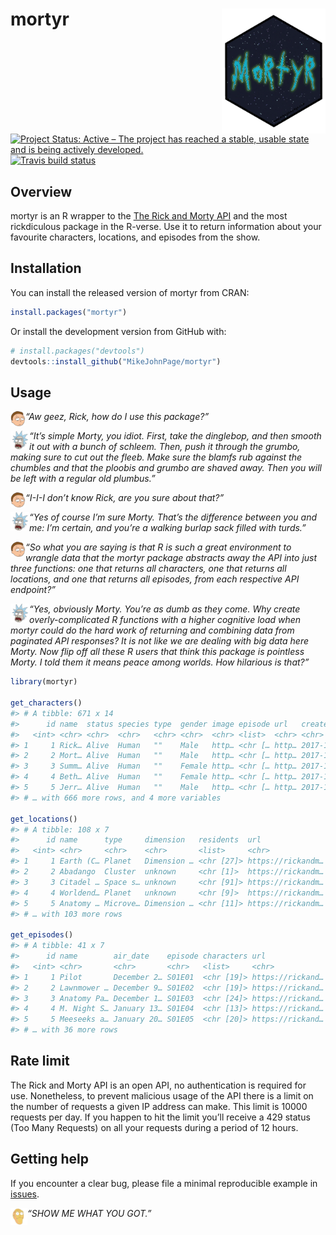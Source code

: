 
<!-- README.md is generated from README.Rmd. Please edit that file -->

# mortyr <img src='man/figures/logo.png' align="right" height="200" /></a>

<!-- badges: start -->

[![Project Status: Active – The project has reached a stable, usable
state and is being actively
developed.](http://www.repostatus.org/badges/latest/active.svg)](http://www.repostatus.org/#active)
[![Travis build
status](https://travis-ci.org/MikeJohnPage/mortyr.svg?branch=master)](https://travis-ci.org/MikeJohnPage/mortyr)
<!-- badges: end -->

## Overview

mortyr is an R wrapper to the [The Rick and Morty
API](https://rickandmortyapi.com/) and the most rickdiculous package in
the R-verse. Use it to return information about your favourite
characters, locations, and episodes from the show.

## Installation

You can install the released version of mortyr from CRAN:

``` r
install.packages("mortyr")
```

Or install the development version from GitHub with:

``` r
# install.packages("devtools")
devtools::install_github("MikeJohnPage/mortyr")
```

## Usage

<img src='man/figures/morty.png' align="left" height="24" /></a> *“Aw
geez, Rick, how do I use this package?”*

<img src='man/figures/rick.png' align="left" height="30" /></a> *“It’s
simple Morty, you idiot. First, take the dinglebop, and then smooth it
out with a bunch of schleem. Then, push it through the grumbo, making
sure to cut out the fleeb. Make sure the blamfs rub against the chumbles
and that the ploobis and grumbo are shaved away. Then you will be left
with a regular old plumbus.”*

<img src='man/figures/morty.png' align="left" height="24" /></a> *“I-I-I
don’t know Rick, are you sure about that?”*

<img src='man/figures/rick.png' align="left" height="30" /></a> *“Yes of
course I’m sure Morty. That’s the difference between you and me: I’m
certain, and you’re a walking burlap sack filled with turds.”*

<img src='man/figures/morty.png' align="left" height="24" /></a> *“So
what you are saying is that R is such a great environment to wrangle
data that the mortyr package abstracts away the API into just three
functions: one that returns all characters, one that returns all
locations, and one that returns all episodes, from each respective API
endpoint?”*

<img src='man/figures/rick.png' align="left" height="30" /></a> *“Yes,
obviously Morty. You’re as dumb as they come. Why create
overly-complicated R functions with a higher cognitive load when mortyr
could do the hard work of returning and combining data from paginated
API responses? It is not like we are dealing with big data here Morty.
Now flip off all these R users that think this package is pointless
Morty. I told them it means peace among worlds. How hilarious is that?”*

``` r
library(mortyr)

get_characters()
#> # A tibble: 671 x 14
#>      id name  status species type  gender image episode url   created
#>   <int> <chr> <chr>  <chr>   <chr> <chr>  <chr> <list>  <chr> <chr>  
#> 1     1 Rick… Alive  Human   ""    Male   http… <chr [… http… 2017-1…
#> 2     2 Mort… Alive  Human   ""    Male   http… <chr [… http… 2017-1…
#> 3     3 Summ… Alive  Human   ""    Female http… <chr [… http… 2017-1…
#> 4     4 Beth… Alive  Human   ""    Female http… <chr [… http… 2017-1…
#> 5     5 Jerr… Alive  Human   ""    Male   http… <chr [… http… 2017-1…
#> # … with 666 more rows, and 4 more variables

get_locations()
#> # A tibble: 108 x 7
#>      id name      type     dimension   residents  url               created     
#>   <int> <chr>     <chr>    <chr>       <list>     <chr>             <chr>       
#> 1     1 Earth (C… Planet   Dimension … <chr [27]> https://rickandm… 2017-11-10T…
#> 2     2 Abadango  Cluster  unknown     <chr [1]>  https://rickandm… 2017-11-10T…
#> 3     3 Citadel … Space s… unknown     <chr [91]> https://rickandm… 2017-11-10T…
#> 4     4 Worldend… Planet   unknown     <chr [9]>  https://rickandm… 2017-11-10T…
#> 5     5 Anatomy … Microve… Dimension … <chr [11]> https://rickandm… 2017-11-10T…
#> # … with 103 more rows

get_episodes()
#> # A tibble: 41 x 7
#>      id name        air_date    episode characters url              created     
#>   <int> <chr>       <chr>       <chr>   <list>     <chr>            <chr>       
#> 1     1 Pilot       December 2… S01E01  <chr [19]> https://rickand… 2017-11-10T…
#> 2     2 Lawnmower … December 9… S01E02  <chr [19]> https://rickand… 2017-11-10T…
#> 3     3 Anatomy Pa… December 1… S01E03  <chr [24]> https://rickand… 2017-11-10T…
#> 4     4 M. Night S… January 13… S01E04  <chr [13]> https://rickand… 2017-11-10T…
#> 5     5 Meeseeks a… January 20… S01E05  <chr [20]> https://rickand… 2017-11-10T…
#> # … with 36 more rows
```

## Rate limit

The Rick and Morty API is an open API, no authentication is required for
use. Nonetheless, to prevent malicious usage of the API there is a limit
on the number of requests a given IP address can make. This limit is
10000 requests per day. If you happen to hit the limit you’ll receive a
429 status (Too Many Requests) on all your requests during a period of
12 hours.

## Getting help

If you encounter a clear bug, please file a minimal reproducible example
in [issues](https://github.com/MikeJohnPage/mortyr/issues).

<img src='man/figures/show-me-what-you-got.png' align="left" height="27" /></a>
*“SHOW ME WHAT YOU GOT.”*
